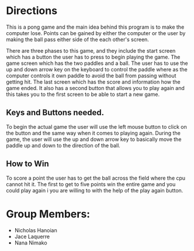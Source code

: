 # Directions
This is a pong game and the main idea behind this program is to make the 
computer lose. Points can be gained by either the computer or the 
user by making the ball pass either side of the each other's screen.

There are three phases to this game, and they include the start screen
which has a button the user has to press to begin playing the game.
The game screen which has the two paddles and a ball. The user has to
use the up and down arrow key on the keyboard to control the paddle where as
the computer controls it own paddle to avoid the ball from passing without getting hit.
The last screen which has the score and information how the game 
ended. It also has a second button that allows you to play again and 
this takes you  to the first screen to be able to start a new game.

## Keys and Buttons needed. 
To begin the actual game the user will use the left mouse button to
click on the button and the same way when it comes to playing again.
During the game, the user will use the up and down arrow key to basically
move the paddle up and down to the direction of the ball.

## How to Win
To score a point the user has to get the ball across the field
where the cpu cannot hit it. The first to get to five points win the 
entire game and you could play again i you are willing to with the 
help of the play again button.


# Group Members:
* Nicholas Hanoian
* Jace Laquerre
* Nana Nimako


